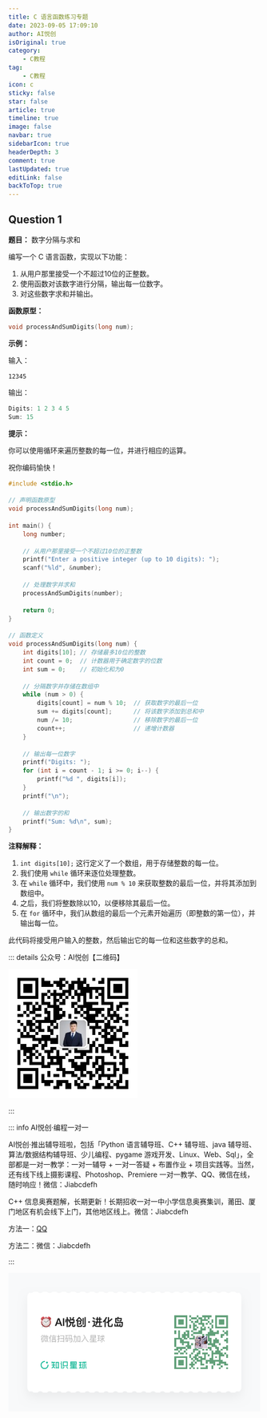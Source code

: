 ```yaml
---
title: C 语言函数练习专题
date: 2023-09-05 17:09:10
author: AI悦创
isOriginal: true
category: 
    - C教程
tag:
    - C教程
icon: c
sticky: false
star: false
article: true
timeline: true
image: false
navbar: true
sidebarIcon: true
headerDepth: 3
comment: true
lastUpdated: true
editLink: false
backToTop: true
---
```


## Question 1

**题目：** 数字分隔与求和

编写一个 C 语言函数，实现以下功能：

1. 从用户那里接受一个不超过10位的正整数。
2. 使用函数对该数字进行分隔，输出每一位数字。
3. 对这些数字求和并输出。

**函数原型：**

```c
void processAndSumDigits(long num);
```

**示例：**

输入：
```
12345
```

输出：
```c
Digits: 1 2 3 4 5
Sum: 15
```

**提示：**

你可以使用循环来遍历整数的每一位，并进行相应的运算。

祝你编码愉快！

```c
#include <stdio.h>

// 声明函数原型
void processAndSumDigits(long num);

int main() {
    long number;

    // 从用户那里接受一个不超过10位的正整数
    printf("Enter a positive integer (up to 10 digits): ");
    scanf("%ld", &number);

    // 处理数字并求和
    processAndSumDigits(number);

    return 0;
}

// 函数定义
void processAndSumDigits(long num) {
    int digits[10]; // 存储最多10位的整数
    int count = 0;  // 计数器用于确定数字的位数
    int sum = 0;    // 初始化和为0

    // 分隔数字并存储在数组中
    while (num > 0) {
        digits[count] = num % 10;  // 获取数字的最后一位
        sum += digits[count];      // 将该数字添加到总和中
        num /= 10;                 // 移除数字的最后一位
        count++;                   // 递增计数器
    }

    // 输出每一位数字
    printf("Digits: ");
    for (int i = count - 1; i >= 0; i--) {
        printf("%d ", digits[i]);
    }
    printf("\n");

    // 输出数字的和
    printf("Sum: %d\n", sum);
}
```

**注释解释：**

1. `int digits[10];` 这行定义了一个数组，用于存储整数的每一位。
2. 我们使用 `while` 循环来逐位处理整数。
3. 在 `while` 循环中，我们使用 `num % 10` 来获取整数的最后一位，并将其添加到数组中。
4. 之后，我们将整数除以10，以便移除其最后一位。
5. 在 `for` 循环中，我们从数组的最后一个元素开始遍历（即整数的第一位），并输出每一位。

此代码将接受用户输入的整数，然后输出它的每一位和这些数字的总和。













::: details 公众号：AI悦创【二维码】

![](/gzh.jpg)

:::

::: info AI悦创·编程一对一

AI悦创·推出辅导班啦，包括「Python 语言辅导班、C++ 辅导班、java 辅导班、算法/数据结构辅导班、少儿编程、pygame 游戏开发、Linux、Web、Sql」，全部都是一对一教学：一对一辅导 + 一对一答疑 + 布置作业 + 项目实践等。当然，还有线下线上摄影课程、Photoshop、Premiere 一对一教学、QQ、微信在线，随时响应！微信：Jiabcdefh

C++ 信息奥赛题解，长期更新！长期招收一对一中小学信息奥赛集训，莆田、厦门地区有机会线下上门，其他地区线上。微信：Jiabcdefh

方法一：[QQ](http://wpa.qq.com/msgrd?v=3&uin=1432803776&site=qq&menu=yes)

方法二：微信：Jiabcdefh

:::

![](/zsxq.jpg)
